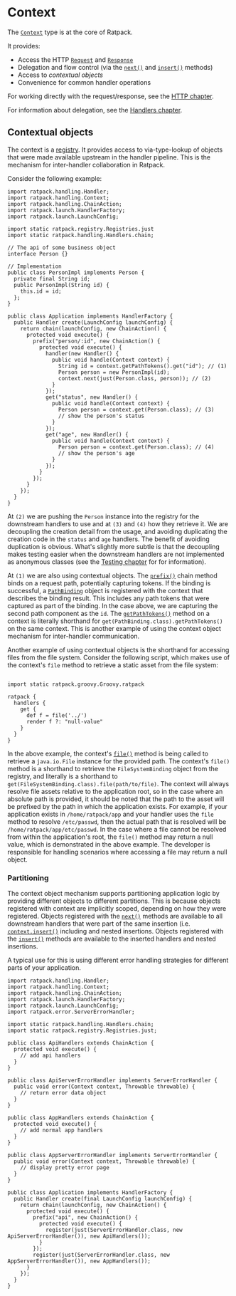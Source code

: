 # Context

The [`Context`](api/ratpack/handling/Context.html) type is at the core of Ratpack.

It provides:

* Access the HTTP [`Request`](api/ratpack/http/Request.html) and [`Response`](api/ratpack/http/Response.html)
* Delegation and flow control (via the [`next()`](api/ratpack/handling/Context.html#next\(\)) and [`insert()`](api/ratpack/handling/Context.html#insert\(ratpack.handling.Handler...\)) methods)
* Access to _contextual objects_
* Convenience for common handler operations

For working directly with the request/response, see the [HTTP chapter](http.html).

For information about delegation, see the [Handlers chapter](handlers.html).

## Contextual objects

The context is a [registry](api/ratpack/registry/Registry.html).
It provides access to via-type-lookup of objects that were made available upstream in the handler pipeline.
This is the mechanism for inter-handler collaboration in Ratpack.

Consider the following example:

```language-groovy tested
import ratpack.handling.Handler;
import ratpack.handling.Context;
import ratpack.handling.ChainAction;
import ratpack.launch.HandlerFactory;
import ratpack.launch.LaunchConfig;

import static ratpack.registry.Registries.just
import static ratpack.handling.Handlers.chain;

// The api of some business object
interface Person {}

// Implementation
public class PersonImpl implements Person {
  private final String id;
  public PersonImpl(String id) {
    this.id = id;
  };
}

public class Application implements HandlerFactory {
  public Handler create(LaunchConfig launchConfig) {
    return chain(launchConfig, new ChainAction() {
      protected void execute() {
        prefix("person/:id", new ChainAction() {
          protected void execute() {
            handler(new Handler() {
              public void handle(Context context) {
                String id = context.getPathTokens().get("id"); // (1)
                Person person = new PersonImpl(id);
                context.next(just(Person.class, person)); // (2)
              }
            });
            get("status", new Handler() {
              public void handle(Context context) {
                Person person = context.get(Person.class); // (3)
                // show the person's status
              }
            });
            get("age", new Handler() {
              public void handle(Context context) {
                Person person = context.get(Person.class); // (4)
                // show the person's age
              }
            });
          }
        });
      }
    });
  }
}
```

At `(2)` we are pushing the `Person` instance into the registry for the downstream handlers to use and at `(3)` and `(4)` how they retrieve it.
We are decoupling the creation detail from the usage, and avoiding duplicating the creation code in the `status` and `age` handlers.
The benefit of avoiding duplication is obvious.
What's slightly more subtle is that the decoupling makes testing easier when the downstream handlers are not implemented as anonymous classes (see the [Testing chapter](testing.html) for for information).

At `(1)` we are also using contextual objects.
The [`prefix()`](api/ratpack/handling/Chain.html#prefix\(java.lang.String,%20ratpack.func.Action\)) chain method binds on a request path, potentially capturing tokens.
If the binding is successful, a [`PathBinding`](api/ratpack/path/PathBinding.html) object is registered with the context that describes the binding result.
This includes any path tokens that were captured as part of the binding.
In the case above, we are capturing the second path component as the `id`.
The [`getPathTokens()`](api/ratpack/handling/Context.html#getPathTokens\(\)) method on a context is literally shorthand for `get(PathBinding.class).getPathTokens()` on the same context.
This is another example of using the context object mechanism for inter-handler communication.

Another example of using contextual objects is the shorthand for accessing files from the file system. Consider the following script, which makes use of the context's `file` method to retrieve a static asset from the file system:

```language-groovy groovy-ratpack-dsl

import static ratpack.groovy.Groovy.ratpack

ratpack {
  handlers {
    get {
      def f = file('../')
      render f ?: "null-value"
    }
  }
}
```

In the above example, the context's [`file()`](api/ratpack/handling/Context.html#file\(java.lang.String\)) method is being called to retrieve a `java.io.File` instance for the provided path.
The context's `file()` method is a shorthand to retrieve the `FileSystemBinding` object from the registry, and literally is a shorthand to `get(FileSystemBinding.class).file(path/to/file)`.
The context will always resolve file assets relative to the application root, so in the case where an absolute path is provided, it should be noted that the path to the asset will be prefixed by the path in which the application exists. For example, if your application exists in `/home/ratpack/app` and your handler uses the `file` method to resolve `/etc/passwd`, then the actual path that is resolved will be `/home/ratpack/app/etc/passwd`.
In the case where a file cannot be resolved from within the application's root, the `file()` method may return a null value, which is demonstrated in the above example. The developer is responsible for handling scenarios where accessing a file may return a null object.

### Partitioning

The context object mechanism supports partitioning application logic by providing different objects to different partitions.
This is because objects registered with context are implicitly scoped, depending on how they were registered.
Objects registered with the [`next()`](api/ratpack/handling/Context.html#next\(ratpack.registry.Registry\)) methods are available to all downstream handlers that
were part of the same insertion (i.e. [`context.insert()`](api/ratpack/handling/Context.html#insert\(ratpack.handling.Handler...\)) including and nested insertions.
Objects registered with the [`insert()`](api/ratpack/handling/Context.html#insert\(ratpack.registry.Registry,%20ratpack.handling.Handler...\)) methods are available to the inserted handlers and
nested insertions.

A typical use for this is using different error handling strategies for different parts of your application.

```language-groovy tested
import ratpack.handling.Handler;
import ratpack.handling.Context;
import ratpack.handling.ChainAction;
import ratpack.launch.HandlerFactory;
import ratpack.launch.LaunchConfig;
import ratpack.error.ServerErrorHandler;

import static ratpack.handling.Handlers.chain;
import static ratpack.registry.Registries.just;

public class ApiHandlers extends ChainAction {
  protected void execute() {
    // add api handlers
  }
}

public class ApiServerErrorHandler implements ServerErrorHandler {
  public void error(Context context, Throwable throwable) {
    // return error data object
  }
}

public class AppHandlers extends ChainAction {
  protected void execute() {
    // add normal app handlers
  }
}

public class AppServerErrorHandler implements ServerErrorHandler {
  public void error(Context context, Throwable throwable) {
    // display pretty error page
  }
}

public class Application implements HandlerFactory {
  public Handler create(final LaunchConfig launchConfig) {
    return chain(launchConfig, new ChainAction() {
      protected void execute() {
        prefix("api", new ChainAction() {
          protected void execute() {
            register(just(ServerErrorHandler.class, new ApiServerErrorHandler()), new ApiHandlers());
          }
        });
        register(just(ServerErrorHandler.class, new AppServerErrorHandler()), new AppHandlers());
      }
    });
  }
}
```
